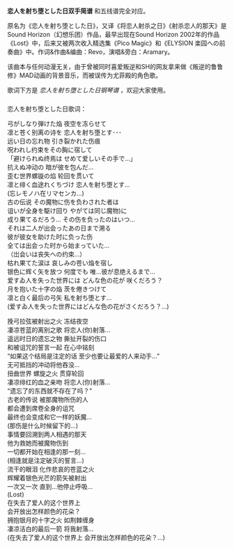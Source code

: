 

**恋人を射ち堕とした日双手简谱** 和五线谱完全对应。

  

原名为《恋人を射ち堕とした日》，又译《将恋人射杀之日》《射杀恋人的那天》是Sound Horizon（幻想乐团）作品，最早出现在Sound Horizon
2002年的作品《Lost》中，后来又被两次收入精选集《Pico Magic》和《ELYSION
楽园への前奏曲》中。作词&作曲&编曲：Revo，演唱&旁白：Aramary。

  

该曲本与任何动漫无关，由于曾被同时喜爱叛逆和SH的网友拿来做《叛逆的鲁鲁修》MAD动画的背景音乐，而被误传为尤菲殿的角色歌。

  

歌词下方是 _恋人を射ち堕とした日钢琴谱_ ，欢迎大家使用。

###  
恋人を射ち堕とした日歌词：

  
弓がしなり弾けた焔 夜空を冻らせて  
凛と苍く别离の诗を 恋人を射ち堕とす･･･  
远い日の忘れ物 引き裂かれた伤痕  
呪われし约束をその胸に宿して  
「避けられぬ终焉は せめて爱しいその手で…」  
抗えぬ冲动の 暗が彼を包んだ…  
歪む世界螺镟の焰 轮回を贯いて  
凛と绯く血途れくちづけ 恋人を射ち堕とす…  
(忘レモノハ在リマセンカ…)  
古の伝说 その魔物に伤を负わされた者は  
诅いが全身を駆け回り やがては同じ魔物)に  
成り果てるだろう… その伤を负ったのはいつ…  
それは二人が出会ったあの日まで溯る  
彼が彼女を助けた时に负った伤  
全ては出会った时から始まっていた…  
（岀会いは丧失への约束…）  
枯れ果てた涙は 哀しみの苍い焔を宿し  
银色に辉く矢を放つ 何度でも 唯...彼が息绝えるまで…  
爱すゐ人を失った世界には どんな色の花が 咲くだろう？  
月を抱いた十字の焔 茨を倦きつけて  
凛と白く最后の弓矢 私を射ち堕とす…  
(爱すゐ人を失った世界にはどんな色の花がさくだろう？…)  
  
  
挽弓拉弦被射出之火 冻结夜空  
凄凉苍蓝的离别之歌 将恋人(你)射落…  
遥远时日的遗忘之物 撕扯开裂的伤口  
和被诅咒的誓言一起 在心中铭刻  
“如果这个结局是注定的话 至少也要让最爱的人来动手…”  
无可抵挡的冲动将他吞没…  
扭曲世界 螺旋之火 贯穿轮回  
凄凉绯红的血之亲吻 将恋人(你)射落…  
“遗忘了的东西就不存在了吗？”  
古老的传说 被那魔物所伤的人  
都会遭到席卷全身的诅咒  
最终也会变成和它一样的妖魔…  
(那伤是什么时候留下的…)  
事情要回溯到两人相遇的那天  
他为救她而被魔物伤到  
一切都开始在相逢的那一刻…  
(相逢就是注定破灭的誓言…)  
流干的眼泪 化作悲哀的苍蓝之火  
辉耀着银色光芒的箭矢被射出  
一次又一次 直到…他停止呼吸…  
(Lost)  
在失去了爱人的这个世界上  
会开放出怎样颜色的花朵？  
拥抱银月的十字之火 如荆棘缠身  
凄凉洁白的最后一箭 将我射落…  
(在失去了爱人的这个世界上 会开放出怎样颜色的花朵？…)  

